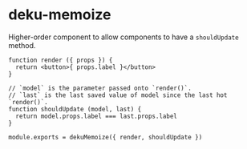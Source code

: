 # deku-memoize

Higher-order component to allow components to have a `shouldUpdate` method.

```
function render ({ props }) {
  return <button>{ props.label }</button>
}

// `model` is the parameter passed onto `render()`.
// `last` is the last saved value of model since the last hot `render()`.
function shouldUpdate (model, last) {
  return model.props.label === last.props.label
}

module.exports = dekuMemoize({ render, shouldUpdate })
```
